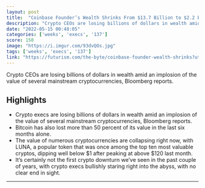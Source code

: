 ```yaml
---
layout: post
title:  "Coinbase Founder’s Wealth Shrinks From $13.7 Billion to $2.2 Billion"
description: "Crypto CEOs are losing billions of dollars in wealth amid an implosion of the value of several mainstream cryptocurrencies, Bloomberg reports."
date: "2022-05-15 00:48:05"
categories: ['weeks', 'execs', '137']
score: 150
image: "https://i.imgur.com/93dvQOs.jpg"
tags: ['weeks', 'execs', '137']
link: "https://futurism.com/the-byte/coinbase-founder-wealth-shrinks?utm_campaign=trueanthem_manual&amp;utm_medium=social&amp;utm_source=facebook"
---
```


Crypto CEOs are losing billions of dollars in wealth amid an implosion of the value of several mainstream cryptocurrencies, Bloomberg reports.

## Highlights

- Crypto execs are losing billions of dollars in wealth amid an implosion of the value of several mainstream cryptocurrencies, Bloomberg reports.
- Bitcoin has also lost more than 50 percent of its value in the last six months alone.
- The value of numerous cryptocurrencies are collapsing right now, with LUNA, a popular token that was once among the top ten most valuable cryptos, dipping well below $1 after peaking at above $120 last month.
- It’s certainly not the first crypto downturn we’ve seen in the past couple of years, with crypto execs bullishly staring right into the abyss, with no clear end in sight.

---
